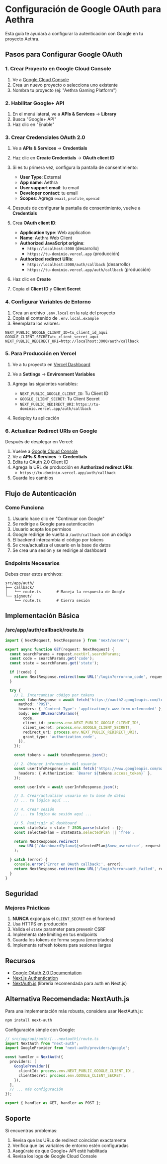 # Configuración de Google OAuth para Aethra

Esta guía te ayudará a configurar la autenticación con Google en tu proyecto Aethra.

## Pasos para Configurar Google OAuth

### 1. Crear Proyecto en Google Cloud Console

1. Ve a [Google Cloud Console](https://console.cloud.google.com/)
2. Crea un nuevo proyecto o selecciona uno existente
3. Nombra tu proyecto (ej: "Aethra Gaming Platform")

### 2. Habilitar Google+ API

1. En el menú lateral, ve a **APIs & Services** → **Library**
2. Busca "Google+ API"
3. Haz clic en "Enable"

### 3. Crear Credenciales OAuth 2.0

1. Ve a **APIs & Services** → **Credentials**
2. Haz clic en **Create Credentials** → **OAuth client ID**
3. Si es tu primera vez, configura la pantalla de consentimiento:
   - **User Type**: External
   - **App name**: Aethra
   - **User support email**: tu email
   - **Developer contact**: tu email
   - **Scopes**: Agrega `email`, `profile`, `openid`

4. Después de configurar la pantalla de consentimiento, vuelve a **Credentials**
5. Crea **OAuth client ID**:
   - **Application type**: Web application
   - **Name**: Aethra Web Client
   - **Authorized JavaScript origins**:
     - `http://localhost:3000` (desarrollo)
     - `https://tu-dominio.vercel.app` (producción)
   - **Authorized redirect URIs**:
     - `http://localhost:3000/auth/callback` (desarrollo)
     - `https://tu-dominio.vercel.app/auth/callback` (producción)

6. Haz clic en **Create**
7. Copia el **Client ID** y **Client Secret**

### 4. Configurar Variables de Entorno

1. Crea un archivo `.env.local` en la raíz del proyecto
2. Copia el contenido de `.env.local.example`
3. Reemplaza los valores:

```env
NEXT_PUBLIC_GOOGLE_CLIENT_ID=tu_client_id_aqui
GOOGLE_CLIENT_SECRET=tu_client_secret_aqui
NEXT_PUBLIC_REDIRECT_URI=http://localhost:3000/auth/callback
```

### 5. Para Producción en Vercel

1. Ve a tu proyecto en [Vercel Dashboard](https://vercel.com/dashboard)
2. Ve a **Settings** → **Environment Variables**
3. Agrega las siguientes variables:
   - `NEXT_PUBLIC_GOOGLE_CLIENT_ID`: Tu Client ID
   - `GOOGLE_CLIENT_SECRET`: Tu Client Secret
   - `NEXT_PUBLIC_REDIRECT_URI`: `https://tu-dominio.vercel.app/auth/callback`

4. Redeploy tu aplicación

### 6. Actualizar Redirect URIs en Google

Después de desplegar en Vercel:

1. Vuelve a [Google Cloud Console](https://console.cloud.google.com/)
2. Ve a **APIs & Services** → **Credentials**
3. Edita tu OAuth 2.0 Client ID
4. Agrega la URL de producción en **Authorized redirect URIs**:
   - `https://tu-dominio.vercel.app/auth/callback`
5. Guarda los cambios

## Flujo de Autenticación

### Como Funciona

1. Usuario hace clic en "Continuar con Google"
2. Se redirige a Google para autenticación
3. Usuario acepta los permisos
4. Google redirige de vuelta a `/auth/callback` con un código
5. El backend intercambia el código por tokens
6. Se crea/actualiza el usuario en la base de datos
7. Se crea una sesión y se redirige al dashboard

### Endpoints Necesarios

Debes crear estos archivos:

```
src/app/auth/
├── callback/
│   └── route.ts       # Maneja la respuesta de Google
└── signout/
    └── route.ts       # Cierra sesión
```

## Implementación Básica

### /src/app/auth/callback/route.ts

```typescript
import { NextRequest, NextResponse } from 'next/server';

export async function GET(request: NextRequest) {
  const searchParams = request.nextUrl.searchParams;
  const code = searchParams.get('code');
  const state = searchParams.get('state');

  if (!code) {
    return NextResponse.redirect(new URL('/login?error=no_code', request.url));
  }

  try {
    // 1. Intercambiar código por tokens
    const tokenResponse = await fetch('https://oauth2.googleapis.com/token', {
      method: 'POST',
      headers: { 'Content-Type': 'application/x-www-form-urlencoded' },
      body: new URLSearchParams({
        code,
        client_id: process.env.NEXT_PUBLIC_GOOGLE_CLIENT_ID!,
        client_secret: process.env.GOOGLE_CLIENT_SECRET!,
        redirect_uri: process.env.NEXT_PUBLIC_REDIRECT_URI!,
        grant_type: 'authorization_code',
      }),
    });

    const tokens = await tokenResponse.json();

    // 2. Obtener información del usuario
    const userInfoResponse = await fetch('https://www.googleapis.com/oauth2/v2/userinfo', {
      headers: { Authorization: `Bearer ${tokens.access_token}` },
    });

    const userInfo = await userInfoResponse.json();

    // 3. Crear/actualizar usuario en tu base de datos
    // ... tu lógica aquí ...

    // 4. Crear sesión
    // ... tu lógica de sesión aquí ...

    // 5. Redirigir al dashboard
    const stateData = state ? JSON.parse(state) : {};
    const selectedPlan = stateData.selectedPlan || 'free';

    return NextResponse.redirect(
      new URL(`/dashboard?plan=${selectedPlan}&new_user=true`, request.url)
    );

  } catch (error) {
    console.error('Error en OAuth callback:', error);
    return NextResponse.redirect(new URL('/login?error=auth_failed', request.url));
  }
}
```

## Seguridad

### Mejores Prácticas

1. **NUNCA** expongas el `CLIENT_SECRET` en el frontend
2. Usa HTTPS en producción
3. Valida el `state` parameter para prevenir CSRF
4. Implementa rate limiting en tus endpoints
5. Guarda los tokens de forma segura (encriptados)
6. Implementa refresh tokens para sesiones largas

## Recursos

- [Google OAuth 2.0 Documentation](https://developers.google.com/identity/protocols/oauth2)
- [Next.js Authentication](https://nextjs.org/docs/authentication)
- [NextAuth.js](https://next-auth.js.org/) (librería recomendada para auth en Next.js)

## Alternativa Recomendada: NextAuth.js

Para una implementación más robusta, considera usar NextAuth.js:

```bash
npm install next-auth
```

Configuración simple con Google:

```typescript
// src/app/api/auth/[...nextauth]/route.ts
import NextAuth from "next-auth";
import GoogleProvider from "next-auth/providers/google";

const handler = NextAuth({
  providers: [
    GoogleProvider({
      clientId: process.env.NEXT_PUBLIC_GOOGLE_CLIENT_ID!,
      clientSecret: process.env.GOOGLE_CLIENT_SECRET!,
    }),
  ],
  // ... más configuración
});

export { handler as GET, handler as POST };
```

## Soporte

Si encuentras problemas:
1. Revisa que las URLs de redirect coincidan exactamente
2. Verifica que las variables de entorno estén configuradas
3. Asegúrate de que Google+ API esté habilitada
4. Revisa los logs de Google Cloud Console
